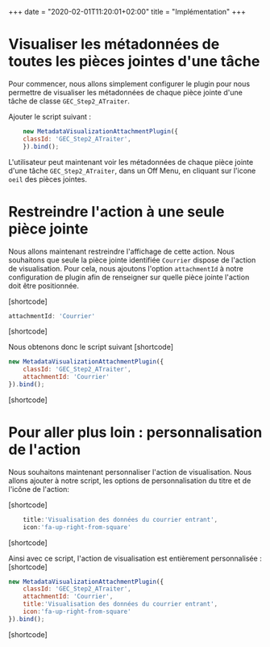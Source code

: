 +++
 date = "2020-02-01T11:20:01+02:00"
title = "Implémentation"
+++



# Visualiser les métadonnées de toutes les pièces jointes d'une tâche

Pour commencer, nous allons simplement configurer le plugin pour nous permettre de visualiser les métadonnées de chaque pièce jointe d'une tâche de classe `GEC_Step2_ATraiter`.

Ajouter le script suivant : 
```javascript
    new MetadataVisualizationAttachmentPlugin({
	classId: 'GEC_Step2_ATraiter',
	}).bind();
```

L'utilisateur peut maintenant voir les métadonnées de chaque pièce jointe d'une tâche `GEC_Step2_ATraiter`, dans un Off Menu, en cliquant sur l'icone `oeil` des pièces jointes.

# Restreindre l'action à une seule pièce jointe

Nous allons maintenant restreindre l'affichage de cette action. Nous souhaitons que seule la pièce jointe identifiée `Courrier` dispose de l'action de visualisation. Pour cela, nous ajoutons l'option `attachmentId` à notre configuration de plugin afin de renseigner sur quelle pièce jointe l'action doit être positionnée.


[shortcode]
```javascript
attachmentId: 'Courrier'
```
[shortcode]

Nous obtenons donc le script suivant 
[shortcode]
```javascript
new MetadataVisualizationAttachmentPlugin({
	classId: 'GEC_Step2_ATraiter',
  	attachmentId: 'Courrier'
}).bind();
```
[shortcode]

# Pour aller plus loin : personnalisation de l'action

Nous souhaitons maintenant personnaliser l'action de visualisation. Nous allons ajouter à notre script, les options de personnalisation du titre et de l'icône de l'action: 

[shortcode]
```javascript
	title:'Visualisation des données du courrier entrant',
	icon:'fa-up-right-from-square'
```
[shortcode]

Ainsi avec ce script, l'action de visualisation est entièrement personnalisée : 
[shortcode]
```javascript
new MetadataVisualizationAttachmentPlugin({
	classId: 'GEC_Step2_ATraiter',
  	attachmentId: 'Courrier',
	title:'Visualisation des données du courrier entrant',
	icon:'fa-up-right-from-square'
}).bind();
```
[shortcode]